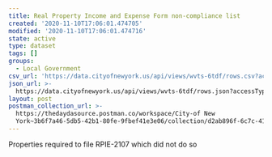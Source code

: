 ```yaml
---
title: Real Property Income and Expense Form non-compliance list
created: '2020-11-10T17:06:01.474705'
modified: '2020-11-10T17:06:01.474716'
state: active
type: dataset
tags: []
groups:
  - Local Government
csv_url: 'https://data.cityofnewyork.us/api/views/wvts-6tdf/rows.csv?accessType=DOWNLOAD'
json_url: >-
  https://data.cityofnewyork.us/api/views/wvts-6tdf/rows.json?accessType=DOWNLOAD
layout: post
postman_collection_url: >-
  https://thedaydasource.postman.co/workspace/City-of New
  York~3b6f7a46-5db5-42b1-80fe-9fbef41e3e06/collection/d2ab896f-6c7c-413f-b08b-4bebebee21c6
---
```

Properties required to file RPIE-2107 which did not do so
